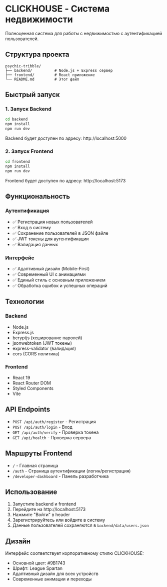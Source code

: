 # CLICKHOUSE - Система недвижимости

Полноценная система для работы с недвижимостью с аутентификацией пользователей.

## Структура проекта

```
psychic-tribble/
├── backend/          # Node.js + Express сервер
├── frontend/         # React приложение
└── README.md         # Этот файл
```

## Быстрый запуск

### 1. Запуск Backend

```bash
cd backend
npm install
npm run dev
```

Backend будет доступен по адресу: http://localhost:5000

### 2. Запуск Frontend

```bash
cd frontend
npm install
npm run dev
```

Frontend будет доступен по адресу: http://localhost:5173

## Функциональность

### Аутентификация
- ✅ Регистрация новых пользователей
- ✅ Вход в систему
- ✅ Сохранение пользователей в JSON файле
- ✅ JWT токены для аутентификации
- ✅ Валидация данных

### Интерфейс
- ✅ Адаптивный дизайн (Mobile-First)
- ✅ Современный UI с анимациями
- ✅ Единый стиль с основным приложением
- ✅ Обработка ошибок и успешных операций

## Технологии

### Backend
- Node.js
- Express.js
- bcryptjs (хеширование паролей)
- jsonwebtoken (JWT токены)
- express-validator (валидация)
- cors (CORS политика)

### Frontend
- React 19
- React Router DOM
- Styled Components
- Vite

## API Endpoints

- `POST /api/auth/register` - Регистрация
- `POST /api/auth/login` - Вход
- `GET /api/auth/verify` - Проверка токена
- `GET /api/health` - Проверка сервера

## Маршруты Frontend

- `/` - Главная страница
- `/auth` - Страница аутентификации (логин/регистрация)
- `/developer-dashboard` - Панель разработчика

## Использование

1. Запустите backend и frontend
2. Перейдите на http://localhost:5173
3. Нажмите "Войти" в header
4. Зарегистрируйтесь или войдите в систему
5. Данные пользователей сохраняются в `backend/data/users.json`

## Дизайн

Интерфейс соответствует корпоративному стилю CLICKHOUSE:
- Основной цвет: #9B1743
- Шрифт: League Spartan
- Адаптивный дизайн для всех устройств
- Современные анимации и переходы 